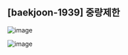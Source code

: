 ## [baekjoon-1939] 중량제한

![image](https://user-images.githubusercontent.com/22045163/129474818-b9d36119-ecaf-4564-82cd-1e4360654130.png)

![image](https://user-images.githubusercontent.com/22045163/129474824-8f49f53e-0668-4ccb-9e9a-bf229afa5a7b.png)
